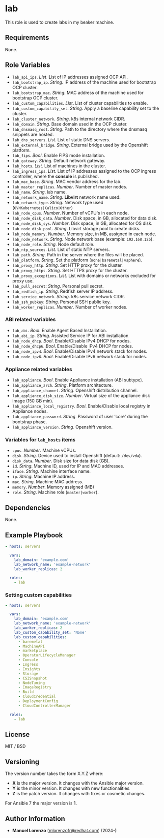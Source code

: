 # lab
This role is used to create labs in my beaker machine.

## Requirements
None.

## Role Variables
* `lab_api_ips`. _List_. List of IP addresses assigned OCP API.
* `lab_bootstrap_ip`. _String_. IP address of the machine used for bootstrap OCP cluster.
* `lab_bootstrap_mac`. _String_. MAC address of the machine used for bootstrap OCP cluster.
* `lab_custom_capabilities`. _List_. List of cluster capabilities to enable.
* `lab_custom_capability_set`. _String_. Apply a baseline capability set to the cluster.
* `lab_cluster_network`. _String_. k8s internal network CIDR.
* `lab_domain`. _String_. Base domain used in the OCP cluster.
* `lab_dnsmasq_root`. _String_. Path to the directory where the dnsmasq snippets are hosted.
* `lab_dns_servers`. _List_. List of static DNS servers.
* `lab_external_bridge`. _String_. External bridge used by the Openshift platform.
* `lab_fips`. _Bool_. Enable FIPS mode installation.
* `lab_gateway`. _String_. Default network gateway.
* `lab_hosts`. _List_. List of machines in the cluster.
* `lab_ingress_ips`. _List_. List of IP addresses assigned to the OCP ingress controller, where the **console** is published.
* `lab_mac_base`. _String_. MAC vendor address for the lab.
* `lab_master_replicas`. _Number_. Number of master nodes.
* `lab_name`. _String_. lab name.
* `lab_network_name`. _String_. **Libvirt** network name used.
* `lab_network_type`. _String_. Network type used (`OVNKubernetes|Calico|Other`)
* `lab_node_cpus`. _Number_. Number of vCPU's in each node.
* `lab_node_disk_data`. _Number_. Disk space, in GB, allocated for data disk.
* `lab_node_disk_sys`. _Number_. Disk space, in GB, allocated for OS disk.
* `lab_node_disk_pool`. _String_. Libvirt storage pool to create disks.
* `lab_node_memory`. _Number_. Memory size, in MB, assigned in each node.
* `lab_node_network`. _String_. Node network base (example: `192.168.125`).
* `lab_node_role`. _String_. Node default role.
* `lab_ntp_sources`. _List_. List of static NTP servers.
* `lab_path`. _String_. Path in the server where the files will be placed.
* `lab_platform`. _String_. Set the platform (`none|baremetal|vsphere`).
* `lab_proxy_http`. _String_. Set HTTP proxy for the cluster.
* `lab_proxy_https`. _String_. Set HTTPS proxy for the cluster.
* `lab_proxy_exceptions`. _List_. List with domains or networks excluded for proxy use.
* `lab_pull_secret`: _String_. Personal pull secret.
* `lab_redfish_ip`. _String_. Redfish server IP address.
* `lab_service_network`. _String_. k8s service network CIDR.
* `lab_ssh_pubkey`: _String_. Personal SSH public key.
* `lab_worker_replicas`. _Number_. Number of worker nodes.

### ABI related variables
* `lab_abi`. _Bool_. Enable Agent Based Installation.
* `lab_abi_ip`. _String_. Assisted Service IP for ABI installation.
* `lab_node_dhcp`. _Bool_. Enable/Disable IPv4 DHCP for nodes.
* `lab_node_dhcp6`. _Bool_. Enable/Disable IPv4 DHCP for nodes.
* `lab_node_ipv4`. _Bool_. Enable/Disable IPv4 network stack for nodes.
* `lab_node_ipv6`. _Bool_. Enable/Disable IPv6 network stack for nodes.

### Appliance related variables
* `lab_appliance`. _Bool_. Enable Appliance installation (ABI subtype).
* `lab_appliance_arch`. _String_. Platform architecture.
* `lab_appliance_channel`. _String_. Openshift distribution channel.
* `lab_appliance_disk_size`. _Number_. Virtual size of the appliance disk image (150 GB min).
* `lab_appliance_local_registry`. _Bool_. Enable/Disable local registry in Appliance nodes.
* `lab_appliance_password`. _String_. Password of user 'core' during the bootstrap phase.
* `lab_appliance_version`. _String_. Openshift version.

### Variables for `lab_hosts` items
* `cpus`. _Number_. Machine vCPUs.
* `disk`. _String_. Device used to install Openshift (default: `/dev/vda`).
* `disk_data`. _Number_. Disk size for data disk (GB).
* `id`. _String_. Machine ID, used for IP and MAC addresses.
* `iface`. _String_. Machine interface name.
* `ip`. _String_. Machine IP address.
* `mac`. _String_. Machine MAC address.
* `memory`. _Number_. Memory assigned (MB)
* `role`. _String_. Machine role (`master|worker`).

## Dependencies
None.

## Example Playbook
```yaml
- hosts: servers

  vars:
    lab_domain: 'example.com'
    lab_network_name: 'example-network'
    lab_worker_replicas: 2

  roles:
    - lab
```

### Setting custom capabilities
```yaml
- hosts: servers

  vars:
    lab_domain: 'example.com'
    lab_network_name: 'example-network'
    lab_worker_replicas: 2
    lab_custom_capability_set: 'None'
    lab_custom_capabilities:
      - baremetal
      - MachineAPI
      - marketplace
      - OperatorLifecycleManager
      - Console
      - Ingress
      - Insights
      - Storage
      - CSISnapshot
      - NodeTuning
      - ImageRegistry
      - Build
      - CloudCredential
      - DeploymentConfig
      - CloudControllerManager

  roles:
    - lab
```

## License
MIT / BSD

## Versioning
The version number takes the form X.Y.Z where:
* **X** is the major version. It changes with the Ansible major version.
* **Y** is the minor version. It changes with new functionalities.
* **Z** is the patch version. It changes with fixes or cosmetic changes.

For Ansible 7 the major version is **1**.

## Author Information
 - **Manuel Lorenzo** (mlorenzofr@redhat.com) (2024-)
